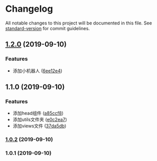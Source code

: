 # Changelog

All notable changes to this project will be documented in this file. See [standard-version](https://github.com/conventional-changelog/standard-version) for commit guidelines.

## [1.2.0](https://github.com/GaryHjy/auto-tag/compare/v1.1.0...v1.2.0) (2019-09-10)


### Features

* 添加小机器人 ([6ee12e4](https://github.com/GaryHjy/auto-tag/commit/6ee12e4))

## 1.1.0 (2019-09-10)


### Features

* 添加head组件 ([a85ccf8](https://github.com/GaryHjy/auto-tag/commit/a85ccf8))
* 添加utils文件夹 ([e0c2ea7](https://github.com/GaryHjy/auto-tag/commit/e0c2ea7))
* 添加views文件 ([37da5db](https://github.com/GaryHjy/auto-tag/commit/37da5db))

### [1.0.2](https://github.com/GaryHjy/auto-tag/compare/v1.0.1...v1.0.2) (2019-09-10)

### 1.0.1 (2019-09-10)
